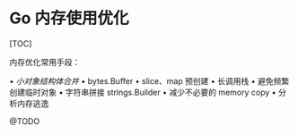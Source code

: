 # Go 内存使用优化

[TOC]

内存优化常用手段：

  •  *小对象结构体合并*
  •  bytes.Buffer
  •  slice、map 预创建
  •  长调用栈
  •  避免频繁创建临时对象
  •  字符串拼接 strings.Builder
  •  减少不必要的 memory copy
  •  分析内存逃逸



@TODO



